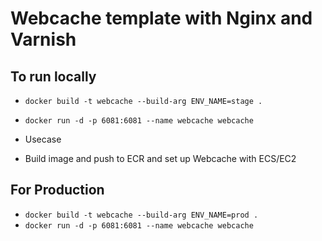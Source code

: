 # Webcache template with Nginx and Varnish

## To run locally

- `docker build -t webcache --build-arg ENV_NAME=stage .`
- `docker run -d -p 6081:6081 --name webcache webcache`

- Usecase
- Build image and push to ECR and set up Webcache with ECS/EC2

## For Production

- `docker build -t webcache --build-arg ENV_NAME=prod .`
- `docker run -d -p 6081:6081 --name webcache webcache`
